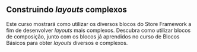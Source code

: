 ## Construindo _layouts_ complexos

Este curso mostrará como utilizar os diversos blocos do Store Framework a fim de desenvolver _layouts_ mais complexos. Descubra como utilizar blocos de composição, junto com os blocos já aprendidos no curso de Blocos Básicos para obter _layouts_ diversos e complexos.
